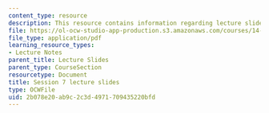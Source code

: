 ```yaml
---
content_type: resource
description: This resource contains information regarding lecture slide 7.
file: https://ol-ocw-studio-app-production.s3.amazonaws.com/courses/14-581-international-economics-i-spring-2013/2b078e20ab9c2c3d4971709435220bfd_MIT14_581S13_Lecslides7.pdf
file_type: application/pdf
learning_resource_types:
- Lecture Notes
parent_title: Lecture Slides
parent_type: CourseSection
resourcetype: Document
title: Session 7 lecture slides
type: OCWFile
uid: 2b078e20-ab9c-2c3d-4971-709435220bfd
---
```

